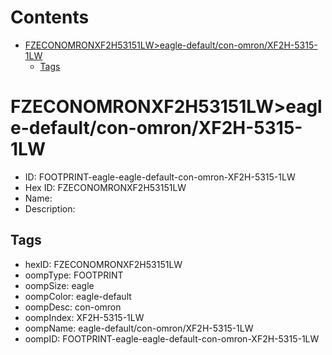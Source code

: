 



Contents
========

* [FZECONOMRONXF2H53151LW>eagle-default/con-omron/XF2H-5315-1LW](#fzeconomronxf2h53151lweagle-defaultcon-omronxf2h-5315-1lw)
	* [Tags](#tags)

# FZECONOMRONXF2H53151LW>eagle-default/con-omron/XF2H-5315-1LW

- ID: FOOTPRINT-eagle-eagle-default-con-omron-XF2H-5315-1LW
- Hex ID: FZECONOMRONXF2H53151LW
- Name: 
- Description: 

## Tags

- hexID: FZECONOMRONXF2H53151LW
- oompType: FOOTPRINT
- oompSize: eagle
- oompColor: eagle-default
- oompDesc: con-omron
- oompIndex: XF2H-5315-1LW
- oompName: eagle-default/con-omron/XF2H-5315-1LW
- oompID: FOOTPRINT-eagle-eagle-default-con-omron-XF2H-5315-1LW
